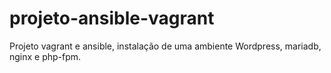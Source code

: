 # projeto-ansible-vagrant

Projeto vagrant e ansible, instalação de uma ambiente Wordpress, mariadb, nginx e php-fpm.
